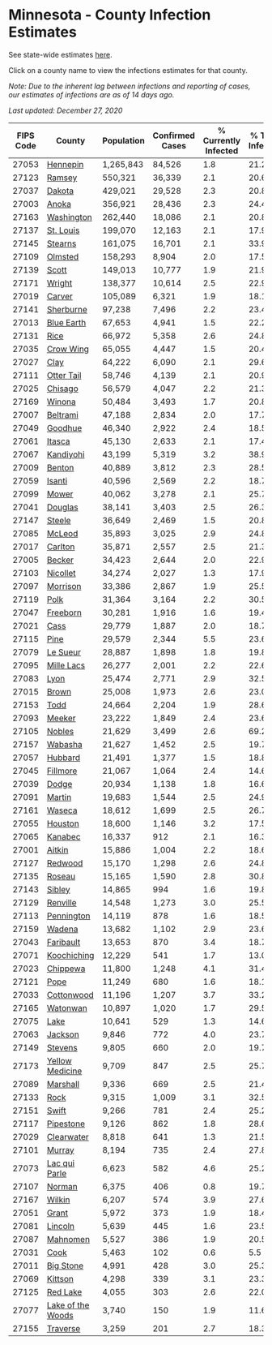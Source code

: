 # Minnesota - County Infection Estimates

See state-wide estimates [here](/infections/us-mn).

Click on a county name to view the infections estimates for that county.

*Note: Due to the inherent lag between infections and reporting of cases, our estimates of infections are as of 14 days ago.*

*Last updated: December 27, 2020*

|   FIPS Code |                                 County |   Population |   Confirmed Cases |   % Currently Infected |   % Total Infected |
|-------------|----------------------------------------|--------------|-------------------|------------------------|--------------------|
|       27053 |                   [Hennepin](hennepin) |    1,265,843 |            84,526 |                    1.8 |               21.2 |
|       27123 |                       [Ramsey](ramsey) |      550,321 |            36,339 |                    2.1 |               20.6 |
|       27037 |                       [Dakota](dakota) |      429,021 |            29,528 |                    2.3 |               20.8 |
|       27003 |                         [Anoka](anoka) |      356,921 |            28,436 |                    2.3 |               24.4 |
|       27163 |               [Washington](washington) |      262,440 |            18,086 |                    2.1 |               20.8 |
|       27137 |                 [St. Louis](st.-louis) |      199,070 |            12,163 |                    2.1 |               17.9 |
|       27145 |                     [Stearns](stearns) |      161,075 |            16,701 |                    2.1 |               33.9 |
|       27109 |                     [Olmsted](olmsted) |      158,293 |             8,904 |                    2.0 |               17.5 |
|       27139 |                         [Scott](scott) |      149,013 |            10,777 |                    1.9 |               21.9 |
|       27171 |                       [Wright](wright) |      138,377 |            10,614 |                    2.5 |               22.9 |
|       27019 |                       [Carver](carver) |      105,089 |             6,321 |                    1.9 |               18.1 |
|       27141 |                 [Sherburne](sherburne) |       97,238 |             7,496 |                    2.2 |               23.4 |
|       27013 |               [Blue Earth](blue-earth) |       67,653 |             4,941 |                    1.5 |               22.2 |
|       27131 |                           [Rice](rice) |       66,972 |             5,358 |                    2.6 |               24.8 |
|       27035 |                 [Crow Wing](crow-wing) |       65,055 |             4,447 |                    1.5 |               20.4 |
|       27027 |                           [Clay](clay) |       64,222 |             6,090 |                    2.1 |               29.6 |
|       27111 |               [Otter Tail](otter-tail) |       58,746 |             4,139 |                    2.1 |               20.9 |
|       27025 |                     [Chisago](chisago) |       56,579 |             4,047 |                    2.2 |               21.3 |
|       27169 |                       [Winona](winona) |       50,484 |             3,493 |                    1.7 |               20.8 |
|       27007 |                   [Beltrami](beltrami) |       47,188 |             2,834 |                    2.0 |               17.7 |
|       27049 |                     [Goodhue](goodhue) |       46,340 |             2,922 |                    2.4 |               18.5 |
|       27061 |                       [Itasca](itasca) |       45,130 |             2,633 |                    2.1 |               17.4 |
|       27067 |                 [Kandiyohi](kandiyohi) |       43,199 |             5,319 |                    3.2 |               38.9 |
|       27009 |                       [Benton](benton) |       40,889 |             3,812 |                    2.3 |               28.5 |
|       27059 |                       [Isanti](isanti) |       40,596 |             2,569 |                    2.2 |               18.7 |
|       27099 |                         [Mower](mower) |       40,062 |             3,278 |                    2.1 |               25.7 |
|       27041 |                     [Douglas](douglas) |       38,141 |             3,403 |                    2.5 |               26.3 |
|       27147 |                       [Steele](steele) |       36,649 |             2,469 |                    1.5 |               20.8 |
|       27085 |                       [McLeod](mcleod) |       35,893 |             3,025 |                    2.9 |               24.8 |
|       27017 |                     [Carlton](carlton) |       35,871 |             2,557 |                    2.5 |               21.3 |
|       27005 |                       [Becker](becker) |       34,423 |             2,644 |                    2.0 |               22.9 |
|       27103 |                   [Nicollet](nicollet) |       34,274 |             2,027 |                    1.3 |               17.9 |
|       27097 |                   [Morrison](morrison) |       33,386 |             2,867 |                    1.9 |               25.5 |
|       27119 |                           [Polk](polk) |       31,364 |             3,164 |                    2.2 |               30.5 |
|       27047 |                   [Freeborn](freeborn) |       30,281 |             1,916 |                    1.6 |               19.4 |
|       27021 |                           [Cass](cass) |       29,779 |             1,887 |                    2.0 |               18.7 |
|       27115 |                           [Pine](pine) |       29,579 |             2,344 |                    5.5 |               23.6 |
|       27079 |                   [Le Sueur](le-sueur) |       28,887 |             1,898 |                    1.8 |               19.8 |
|       27095 |               [Mille Lacs](mille-lacs) |       26,277 |             2,001 |                    2.2 |               22.6 |
|       27083 |                           [Lyon](lyon) |       25,474 |             2,771 |                    2.9 |               32.5 |
|       27015 |                         [Brown](brown) |       25,008 |             1,973 |                    2.6 |               23.0 |
|       27153 |                           [Todd](todd) |       24,664 |             2,204 |                    1.9 |               28.6 |
|       27093 |                       [Meeker](meeker) |       23,222 |             1,849 |                    2.4 |               23.6 |
|       27105 |                       [Nobles](nobles) |       21,629 |             3,499 |                    2.6 |               69.2 |
|       27157 |                     [Wabasha](wabasha) |       21,627 |             1,452 |                    2.5 |               19.7 |
|       27057 |                     [Hubbard](hubbard) |       21,491 |             1,377 |                    1.5 |               18.8 |
|       27045 |                   [Fillmore](fillmore) |       21,067 |             1,064 |                    2.4 |               14.6 |
|       27039 |                         [Dodge](dodge) |       20,934 |             1,138 |                    1.8 |               16.6 |
|       27091 |                       [Martin](martin) |       19,683 |             1,544 |                    2.5 |               24.9 |
|       27161 |                       [Waseca](waseca) |       18,612 |             1,699 |                    2.5 |               26.7 |
|       27055 |                     [Houston](houston) |       18,600 |             1,146 |                    3.2 |               17.5 |
|       27065 |                     [Kanabec](kanabec) |       16,337 |               912 |                    2.1 |               16.3 |
|       27001 |                       [Aitkin](aitkin) |       15,886 |             1,004 |                    2.2 |               18.6 |
|       27127 |                     [Redwood](redwood) |       15,170 |             1,298 |                    2.6 |               24.8 |
|       27135 |                       [Roseau](roseau) |       15,165 |             1,590 |                    2.8 |               30.8 |
|       27143 |                       [Sibley](sibley) |       14,865 |               994 |                    1.6 |               19.8 |
|       27129 |                   [Renville](renville) |       14,548 |             1,273 |                    3.0 |               25.5 |
|       27113 |               [Pennington](pennington) |       14,119 |               878 |                    1.6 |               18.5 |
|       27159 |                       [Wadena](wadena) |       13,682 |             1,102 |                    2.9 |               23.6 |
|       27043 |                 [Faribault](faribault) |       13,653 |               870 |                    3.4 |               18.7 |
|       27071 |             [Koochiching](koochiching) |       12,229 |               541 |                    1.7 |               13.0 |
|       27023 |                   [Chippewa](chippewa) |       11,800 |             1,248 |                    4.1 |               31.4 |
|       27121 |                           [Pope](pope) |       11,249 |               680 |                    1.6 |               18.1 |
|       27033 |               [Cottonwood](cottonwood) |       11,196 |             1,207 |                    3.7 |               33.2 |
|       27165 |                   [Watonwan](watonwan) |       10,897 |             1,020 |                    1.7 |               29.5 |
|       27075 |                           [Lake](lake) |       10,641 |               529 |                    1.3 |               14.6 |
|       27063 |                     [Jackson](jackson) |        9,846 |               772 |                    4.0 |               23.7 |
|       27149 |                     [Stevens](stevens) |        9,805 |               660 |                    2.0 |               19.7 |
|       27173 |     [Yellow Medicine](yellow-medicine) |        9,709 |               847 |                    2.5 |               25.7 |
|       27089 |                   [Marshall](marshall) |        9,336 |               669 |                    2.5 |               21.4 |
|       27133 |                           [Rock](rock) |        9,315 |             1,009 |                    3.1 |               32.5 |
|       27151 |                         [Swift](swift) |        9,266 |               781 |                    2.4 |               25.2 |
|       27117 |                 [Pipestone](pipestone) |        9,126 |               862 |                    1.8 |               28.6 |
|       27029 |               [Clearwater](clearwater) |        8,818 |               641 |                    1.3 |               21.5 |
|       27101 |                       [Murray](murray) |        8,194 |               735 |                    2.4 |               27.8 |
|       27073 |         [Lac qui Parle](lac-qui-parle) |        6,623 |               582 |                    4.6 |               25.2 |
|       27107 |                       [Norman](norman) |        6,375 |               406 |                    0.8 |               19.7 |
|       27167 |                       [Wilkin](wilkin) |        6,207 |               574 |                    3.9 |               27.6 |
|       27051 |                         [Grant](grant) |        5,972 |               373 |                    1.9 |               18.4 |
|       27081 |                     [Lincoln](lincoln) |        5,639 |               445 |                    1.6 |               23.5 |
|       27087 |                   [Mahnomen](mahnomen) |        5,527 |               386 |                    1.9 |               20.5 |
|       27031 |                           [Cook](cook) |        5,463 |               102 |                    0.6 |                5.5 |
|       27011 |                 [Big Stone](big-stone) |        4,991 |               428 |                    3.0 |               25.3 |
|       27069 |                     [Kittson](kittson) |        4,298 |               339 |                    3.1 |               23.3 |
|       27125 |                   [Red Lake](red-lake) |        4,055 |               303 |                    2.6 |               22.0 |
|       27077 | [Lake of the Woods](lake-of-the-woods) |        3,740 |               150 |                    1.9 |               11.6 |
|       27155 |                   [Traverse](traverse) |        3,259 |               201 |                    2.7 |               18.3 |